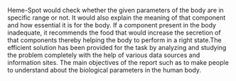 Heme-Spot would check whether the given parameters of the body are in specific range or not. It would also explain the meaning of that component and how essential it is for the body. If a component present in the body inadequate, it recommends the food that would increase the secretion of that components thereby helping the body to perform in a right state.The efficient solution has been provided for the task by analyzing and studying the problem completely with the help of various data sources and information sites. The main objectives of the report such as to make people to understand about the biological parameters in the human body.
